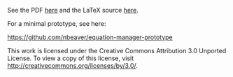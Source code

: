 See the PDF [here](description.pdf) and the LaTeX source [here](description.tex).

For a minimal prototype, see here:

https://github.com/nbeaver/equation-manager-prototype

This work is licensed under the Creative Commons Attribution 3.0 Unported License. To view a copy of this license, visit http://creativecommons.org/licenses/by/3.0/.
